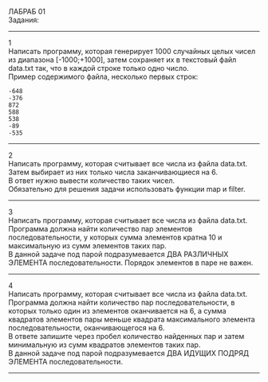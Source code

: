ЛАБРАБ 01  
Задания:  

---  

1  
Написать программу, которая генерирует 1000 случайных целых чисел из диапазона [-1000;+1000], затем сохраняет их в текстовый файл data.txt так, что в каждой строке только одно число.  
Пример содержимого файла, несколько первых строк:
```
-648
-376
872
588
538
-89
-535
```

---  

2  
Написать программу, которая считывает все числа из файла data.txt.  
Затем выбирает из них только числа заканчивающиеся на 6.  
В ответ нужно вывести количество таких чисел.  
Обязательно для решения задачи использовать функции map и filter.  

---  

3  
Написать программу, которая считывает все числа из файла data.txt.  
Программа должна найти количество пар элементов последовательности, у которых сумма элементов кратна 10 и максимальную из сумм элементов таких пар.  
В данной задаче под парой подразумевается ДВА РАЗЛИЧНЫХ ЭЛЕМЕНТА последовательности. Порядок элементов в паре не важен.  

---  

4  
Написать программу, которая считывает все числа из файла data.txt.  
Программа должна найти количество пар последовательности, в которых только один из элементов оканчивается на 6, а сумма квадратов элементов пары меньше квадрата максимального элемента последовательности, оканчивающегося на 6.  
В ответе запишите через пробел количество найденных пар и затем минимальную из сумм квадратов элементов таких пар.  
В данной задаче под парой подразумевается ДВА ИДУЩИХ ПОДРЯД ЭЛЕМЕНТА последовательности.  

---  
